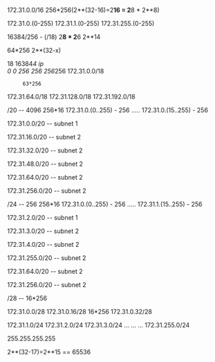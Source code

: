172.31.0.0/16  256*256(2**(32-16)=2**16 = 2**8 * 2**8)


172.31.0.(0-255)
172.31.1.(0-255)
172.31.255.(0-255)



16384/256 - (/18)  2**8 * 2**6  2**14


64*256 2**(32-x)


18 16384*4 ip   
 0  0  256 256
       256*256
172.31.0.0/18

         63*256



172.31.64.0/18
172.31.128.0/18
172.31.192.0/18 



  /20  -- 4096  256*16
172.31.0.(0..255) - 256
.....
172.31.0.(15..255) - 256

172.31.0.0/20 -- subnet 1

172.31.16.0/20 -- subnet 2

172.31.32.0/20 -- subnet 2

172.31.48.0/20 -- subnet 2


172.31.64.0/20 -- subnet 2

172.31.256.0/20 -- subnet 2

/24  -- 256  256*16
172.31.0.(0..255) - 256
.....
172.31.1.(15..255) - 256

172.31.2.0/20 -- subnet 1

172.31.3.0/20 -- subnet 2

172.31.4.0/20 -- subnet 2

172.31.255.0/20 -- subnet 2


172.31.64.0/20 -- subnet 2

172.31.256.0/20 -- subnet 2


/28 -- 16*256

172.31.0.0/28
172.31.0.16/28   16*256
172.31.0.32/28


172.31.1.0/24
172.31.2.0/24
172.31.3.0/24
...
...
...
172.31.255.0/24

255.255.255.255



2**(32-17)=2**15 == 65536

